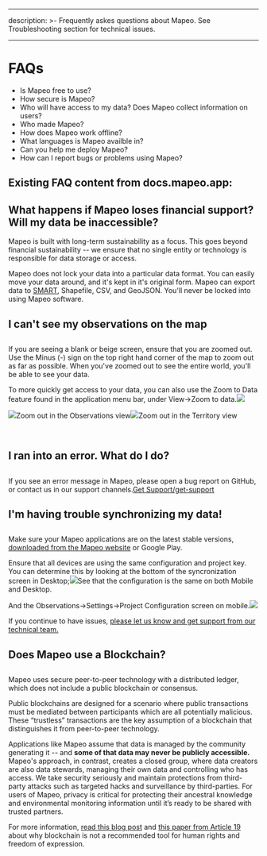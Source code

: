 - - -
description: >- Frequently askes questions about Mapeo. See Troubleshooting section for technical issues.
- - -

# FAQs



* Is Mapeo free to use?
* How secure is Mapeo?
* Who will have access to my data? Does Mapeo collect information on users?
* Who made Mapeo?
* How does Mapeo work offline?
* What languages is Mapeo availble in?
* Can you help me deploy Mapeo?
* How can I report bugs or problems using Mapeo?



## Existing FAQ content from docs.mapeo.app:

## What happens if Mapeo loses financial support? **Will my data be inaccessible?** <a href="#what-happens-if-mapeo-loses-financial-support-will-my-data-be-inaccessible" id="what-happens-if-mapeo-loses-financial-support-will-my-data-be-inaccessible"></a>

Mapeo is built with long-term sustainability as a focus. This goes beyond financial sustainability -- we ensure that no single entity or technology is responsible for data storage or access.

Mapeo does not lock your data into a particular data format. You can easily move your data around, and it's kept in it's original form. Mapeo can export data to [SMART](http://smartconservationtools.org/download/), Shapefile, CSV, and GeoJSON. You'll never be locked into using Mapeo software.

## I can't see my observations on the map <a href="#i-cant-see-my-observations-on-the-map" id="i-cant-see-my-observations-on-the-map"></a>

## &#x20;<a href="#i-cant-see-my-observations-on-the-map" id="i-cant-see-my-observations-on-the-map"></a>

If you are seeing a blank or beige screen, ensure that you are zoomed out. Use the Minus (-) sign on the top right hand corner of the map to zoom out as far as possible. When you've zoomed out to see the entire world, you'll be able to see your data.

To more quickly get access to your data, you can also use the Zoom to Data feature found in the application menu bar, under View->Zoom to data.![](https://gblobscdn.gitbook.com/assets%2F-M-REE35cjP3yjPUt766%2F-MJZO3wXWmGuIoOie20n%2F-MJZQ4Qtzw7ZrxiGm6YF%2FScreen%20Shot%202020-10-07%20at%203.49.23%20PM.png?alt=media\&token=c8ab8ba2-c260-4016-a70b-33b0cc68311c)

​![](https://gblobscdn.gitbook.com/assets%2F-M-REE35cjP3yjPUt766%2F-MJZO3wXWmGuIoOie20n%2F-MJZPpB8-AE4NRMawe3s%2FScreenshot%20from%202020-10-13%2017-02-14.png?alt=media\&token=67917e9a-b628-49eb-882f-54a7886cfbd0)Zoom out in the Observations view![](https://gblobscdn.gitbook.com/assets%2F-M-REE35cjP3yjPUt766%2F-MJZO3wXWmGuIoOie20n%2F-MJZPFTbfJsWOQJiNxiR%2FScreenshot%20from%202020-10-13%2017-00-04.png?alt=media\&token=a3af307c-f768-4679-b66c-6e70c1a11963)Zoom out in the Territory view

​

## I ran into an error. What do I do? <a href="#i-ran-into-an-error-what-do-i-do" id="i-ran-into-an-error-what-do-i-do"></a>

## &#x20;<a href="#i-ran-into-an-error-what-do-i-do" id="i-ran-into-an-error-what-do-i-do"></a>

If you see an error message in Mapeo, please open a bug report on GitHub, or contact us in our support channels.[Get Support/get-support](https://docs.mapeo.app/get-support)

## **I'm having trouble synchronizing my data!** <a href="#im-having-trouble-synchronizing-my-data" id="im-having-trouble-synchronizing-my-data"></a>

## &#x20;<a href="#im-having-trouble-synchronizing-my-data" id="im-having-trouble-synchronizing-my-data"></a>

Make sure your Mapeo applications are on the latest stable versions, [downloaded from the Mapeo website](https://mapeo.world) or Google Play.

Ensure that all devices are using the same configuration and project key. You can determine this by looking at the bottom of the syncronization screen in Desktop;![](https://gblobscdn.gitbook.com/assets%2F-M-REE35cjP3yjPUt766%2F-MJZKxJllqWpgaXbWriI%2F-MJZM-xzPCbE9aHNFrVY%2Fconfiguration.png?alt=media\&token=1a18a5ba-88d5-4e63-b0c9-04480a3f4119)See that the configuration is the same on both Mobile and Desktop.

And the Observations->Settings->Project Configuration screen on mobile.![](https://gblobscdn.gitbook.com/assets%2F-M-REE35cjP3yjPUt766%2F-MJZKxJllqWpgaXbWriI%2F-MJZNtXWWT4SbMCelCGo%2FScreenshot\_20201013-164919\_Mapeo.jpg?alt=media\&token=e42bb412-c03f-472b-b0d4-63073248c4e9)

If you continue to have issues, [please let us know and get support from our technical team.](https://docs.mapeo.app/get-support)​

## Does Mapeo use a Blockchain? <a href="#does-mapeo-use-a-blockchain" id="does-mapeo-use-a-blockchain"></a>

## &#x20;<a href="#does-mapeo-use-a-blockchain" id="does-mapeo-use-a-blockchain"></a>

Mapeo uses secure peer-to-peer technology with a distributed ledger, which does not include a public blockchain or consensus.

Public blockchains are designed for a scenario where public transactions must be mediated between participants which are all potentially malicious. These “trustless” transactions are the key assumption of a blockchain that distinguishes it from peer-to-peer technology.

Applications like Mapeo assume that data is managed by the community generating it -- and **some of that data may never be publicly accessible.** Mapeo's approach, in contrast, creates a closed group, where data creators are also data stewards, managing their own data and controlling who has access. We take security seriously and maintain protections from third-party attacks such as targeted hacks and surveillance by third-parties. For users of Mapeo, privacy is critical for protecting their ancestral knowledge and environmental monitoring information until it’s ready to be shared with trusted partners.

For more information, [read this blog post](https://www.digital-democracy.org/blog/blockchain/) and [this paper from Article 19](https://www.article19.org/resources/blockchain-technology-alone-cannot-protect-freedom-of-expression) about why blockchain is not a recommended tool for human rights and freedom of expression.

















